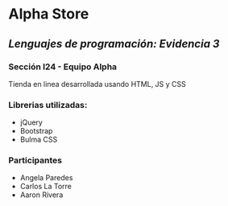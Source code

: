 # Alpha Store
## _Lenguajes de programación: Evidencia 3_
### Sección I24 - Equipo Alpha

Tienda en linea desarrollada usando HTML, JS y CSS

### Librerias utilizadas:
- jQuery
- Bootstrap
- Bulma CSS

### Participantes

- Angela Paredes
- Carlos La Torre
- Aaron Rivera